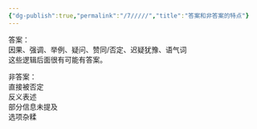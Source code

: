 ```yaml
---
{"dg-publish":true,"permalink":"/7/////","title":"答案和非答案的特点"}
---
```



答案：  
因果、强调、举例、疑问、赞同/否定、迟疑犹豫、语气词  
这些逻辑后面很有可能有答案。

非答案：  
直接被否定  
反义表述  
部分信息未提及  
选项杂糅
